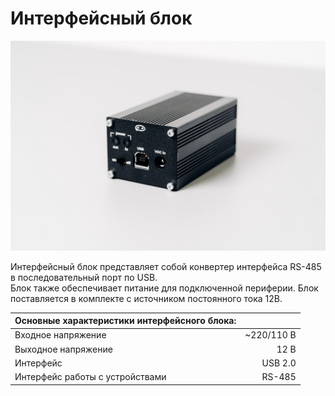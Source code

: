 # Интерфейсный блок
![img](/Rooky/res/mainboard.jpg)

Интерфейсный блок представляет собой конвертер интерфейса RS-485 в последовательный порт по USB.  
Блок также обеспечивает питание для подключенной периферии.
Блок поставляется в комплекте с источником постоянного тока 12В.

| Основные характеристики интерфейсного блока:  |                   |
|:------------- 						        |----------------:	|
| Входное напряжение           			        | ~220/110 В        | 
| Выходное напряжение    				        | 12 В              | 
| Интерфейс    					                | USB 2.0           | 
| Интерфейс работы с устройствами		        | RS-485            | 
